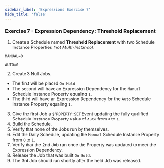 ```yaml
---
sidebar_label: 'Expressions Exercise 7'
hide_title: 'false'
---
```


### Exercise 7 - Expression Dependency: Threshold Replacement

1.	Create a Schedule named **Threshold Replacement** with two Schedule Instance Properties *(not Multi-Instance)*.

```MANUAL=0```

```AUTO=0```

2.	Create 3 Null Jobs.

*	The first will be placed ```On Hold```
*	The second will have an Expression Dependency for the ```Manual``` Schedule Instance Property equaling ```1```.
*	The third will have an Expression Dependency for the ```Auto``` Schedule Instance Property equaling ```1```.

3.	Give the first Job a ```$PROPERTY:SET``` Event updating the fully qualified Schedule Instance Property value of ```Auto``` from ```0``` to ```1```.
4.	Build the Schedule.
5.	Verify that none of the Jobs run by themselves.
6.	Edit the Daily Schedule, updating the ```Manual``` Schedule Instance Property from ```0``` to ```1```. 
7.	Verify that the 2nd Job ran once the Property was updated to meet the Expression Dependency.
8.	Release the Job that was built ```On Hold```. 
9.	The 3rd Job should run shortly after the held Job was released.